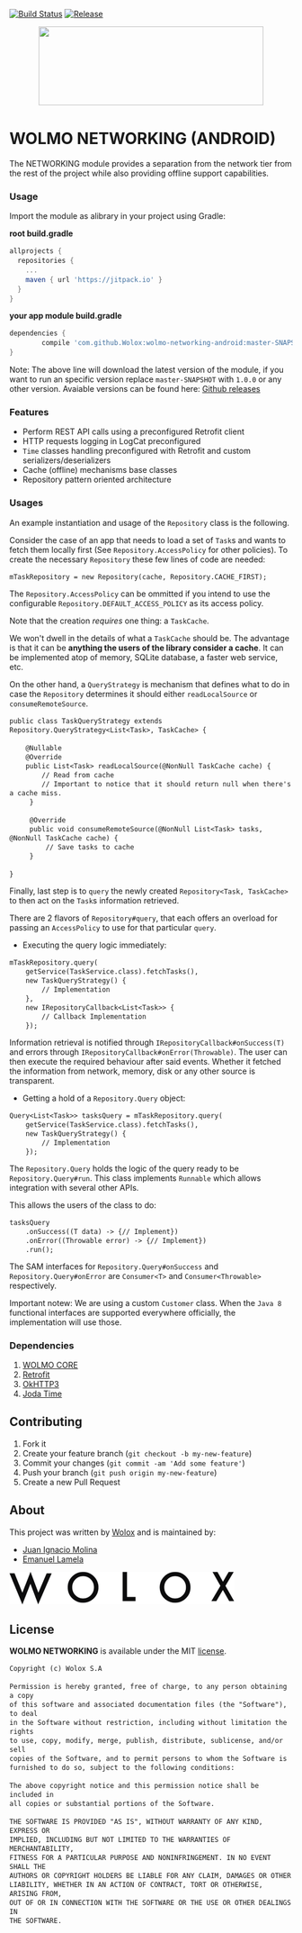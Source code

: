 [![Build Status](https://www.bitrise.io/app/98b385dd0144faa0/status.svg?token=9gD8GNFS5DF6iIQ7eecIXA&branch=master)](https://www.bitrise.io/app/98b385dd0144faa0)
[![Release](https://jitpack.io/v/Wolox/wolmo-networking-android.svg)](https://jitpack.io/#Wolox/wolmo-networking-android)

<p align="center">
  <img height="140px" width="400px" src="https://cloud.githubusercontent.com/assets/4109119/25454461/de81fad0-2aa2-11e7-831d-b1f3ea7f313a.png"/>
</p>

# WOLMO NETWORKING (ANDROID)

The NETWORKING module provides a separation from the network tier from the rest of the project while also providing offline support capabilities.

### Usage

Import the module as alibrary in your project using Gradle:

**root build.gradle**
```groovy
allprojects {
  repositories {
    ...
    maven { url 'https://jitpack.io' }
  }
}
```
**your app module build.gradle**
```groovy
dependencies {
        compile 'com.github.Wolox:wolmo-networking-android:master-SNAPSHOT'
}
```
Note: The above line will download the latest version of the module, if you want to run an specific version replace `master-SNAPSHOT` with `1.0.0` or any other version. Avaiable versions can be found here: [Github releases](https://github.com/Wolox/wolmo-networking-android/releases)

### Features

* Perform REST API calls using a preconfigured Retrofit client
* HTTP requests logging in LogCat preconfigured
* `Time` classes handling preconfigured with Retrofit and custom serializers/deserializers
* Cache (offline) mechanisms base classes
* Repository pattern oriented architecture


### Usages

An example instantiation and usage of the `Repository` class is the following.

Consider the case of an app that needs to load a set of `Task`s and wants to fetch them locally first (See `Repository.AccessPolicy` for other policies). To create the necessary `Repository` these few lines of code are needed:

```
mTaskRepository = new Repository(cache, Repository.CACHE_FIRST);
```

The `Repository.AccessPolicy` can be ommitted if you intend to use the configurable `Repository.DEFAULT_ACCESS_POLICY` as its access policy.

Note that the creation *requires* one thing: a `TaskCache`.

We won't dwell in the details of what a `TaskCache` should be. The advantage is that it can be **anything the users of the library consider a cache**. It can be implemented atop of memory, SQLite database, a faster web service, etc.

On the other hand, a `QueryStrategy` is mechanism that defines what to do in case the `Repository` determines it should either `readLocalSource` or `consumeRemoteSource`.

```
public class TaskQueryStrategy extends Repository.QueryStrategy<List<Task>, TaskCache> {

    @Nullable
    @Override
    public List<Task> readLocalSource(@NonNull TaskCache cache) {
        // Read from cache
        // Important to notice that it should return null when there's a cache miss.
     }

     @Override
     public void consumeRemoteSource(@NonNull List<Task> tasks, @NonNull TaskCache cache) {
         // Save tasks to cache
     }
     
}
```

Finally, last step is to `query` the newly created `Repository<Task, TaskCache>` to then act on the `Task`s information retrieved.

There are 2 flavors of `Repository#query`, that each offers an overload for passing an `AccessPolicy` to use for that particular `query`.

* Executing the query logic immediately:

```
mTaskRepository.query(
    getService(TaskService.class).fetchTasks(),
    new TaskQueryStrategy() {
        // Implementation
    },
    new IRepositoryCallback<List<Task>> {
        // Callback Implementation
    });
```

Information retrieval is notified through `IRepositoryCallback#onSuccess(T)` and errors through `IRepositoryCallback#onError(Throwable)`. The user can then execute the required behaviour after said events. Whether it fetched the information from network, memory, disk or any other source is transparent.

* Getting a hold of a `Repository.Query` object:

```
Query<List<Task>> tasksQuery = mTaskRepository.query(
    getService(TaskService.class).fetchTasks(),
    new TaskQueryStrategy() {
        // Implementation
    });
```

The `Repository.Query` holds the logic of the query ready to be `Repository.Query#run`. This class implements `Runnable` which allows integration with several other APIs.
 
This allows the users of the class to do:

```
tasksQuery
    .onSuccess((T data) -> {// Implement})
    .onError((Throwable error) -> {// Implement})
    .run();
```

The SAM interfaces for `Repository.Query#onSuccess` and `Repository.Query#onError` are `Consumer<T>` and `Consumer<Throwable>` respectively. 

Important notew: We are using a custom `Customer` class. When the `Java 8` functional interfaces are supported everywhere officially, the implementation will use those.

### Dependencies

1. [WOLMO CORE](https://github.com/Wolox/wolmo-core-android)
2. [Retrofit](https://github.com/square/retrofit)
3. [OkHTTP3](https://github.com/square/okhttp)
4. [Joda Time](http://www.joda.org/joda-time/)

## <a name="topic-contributing"></a> Contributing

1. Fork it
2. Create your feature branch (`git checkout -b my-new-feature`)
3. Commit your changes (`git commit -am 'Add some feature'`)
4. Push your branch (`git push origin my-new-feature`)
5. Create a new Pull Request

## <a name="topic-about"></a> About

This project was written by [Wolox](http://www.wolox.com.ar) and is maintained by:
* [Juan Ignacio Molina](https://github.com/juanignaciomolina)
* [Emanuel Lamela](https://github.com/emalamela)

![Wolox](https://raw.githubusercontent.com/Wolox/press-kit/master/logos/logo_banner.png)

## <a name="topic-license"></a> License

**WOLMO NETWORKING** is available under the MIT [license](https://raw.githubusercontent.com/Wolox/wolmo-networking-android/master/LICENSE.md).

    Copyright (c) Wolox S.A

    Permission is hereby granted, free of charge, to any person obtaining a copy
    of this software and associated documentation files (the "Software"), to deal
    in the Software without restriction, including without limitation the rights
    to use, copy, modify, merge, publish, distribute, sublicense, and/or sell
    copies of the Software, and to permit persons to whom the Software is
    furnished to do so, subject to the following conditions:

    The above copyright notice and this permission notice shall be included in
    all copies or substantial portions of the Software.

    THE SOFTWARE IS PROVIDED "AS IS", WITHOUT WARRANTY OF ANY KIND, EXPRESS OR
    IMPLIED, INCLUDING BUT NOT LIMITED TO THE WARRANTIES OF MERCHANTABILITY,
    FITNESS FOR A PARTICULAR PURPOSE AND NONINFRINGEMENT. IN NO EVENT SHALL THE
    AUTHORS OR COPYRIGHT HOLDERS BE LIABLE FOR ANY CLAIM, DAMAGES OR OTHER
    LIABILITY, WHETHER IN AN ACTION OF CONTRACT, TORT OR OTHERWISE, ARISING FROM,
    OUT OF OR IN CONNECTION WITH THE SOFTWARE OR THE USE OR OTHER DEALINGS IN
    THE SOFTWARE.

